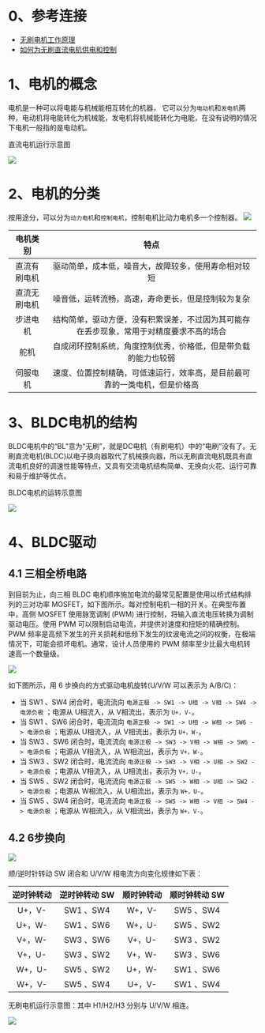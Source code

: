# 0、参考连接
- [无刷电机工作原理](https://www.youtube.com/watch?v=VqLG_HsUyPI)
- [如何为无刷直流电机供电和控制](https://www.digikey.com/en/articles/how-to-power-and-control-brushless-dc-motors)

# 1、电机的概念
电机是一种可以将电能与机械能相互转化的机器， 它可以分为`电动机`和`发电机`两种，电动机将电能转化为机械能，发电机将机械能转化为电能，在没有说明的情况下电机一般指的是电动机。

直流电机运行示意图

![](img/电机结构.gif)

# 2、电机的分类
按用途分，可以分为`动力电机`和`控制电机`，控制电机比动力电机多一个控制器。
![](img/电机.png)

|   电机类别   |                                           特点                                           |
|:------------:|:----------------------------------------------------------------------------------------:|
| 直流有刷电机 |                   驱动简单，成本低，噪音大，故障较多，使用寿命相对较短                   |
| 直流无刷电机 |                    噪音低，运转流畅，高速，寿命更长，但是控制较为复杂                    |
|   步进电机   | 结构简单，驱动方便，没有积累误差，不过因为其可能存在丢步现象，常用于对精度要求不高的场合 |
|     舵机     |              自成闭环控制系统，角度控制优秀，价格低，但是带负载的能力也较弱              |
|   伺服电机   |        速度、位置控制精确，可低速运行，效率高，是目前最可靠的一类电机，但是价格高        |

# 3、BLDC电机的结构

BLDC电机中的“BL”意为“无刷”，就是DC电机（有刷电机）中的“电刷”没有了。无刷直流电机(BLDC)以电子换向器取代了机械换向器，所以无刷直流电机既具有直流电机良好的调速性能等特点，又具有交流电机结构简单、无换向火花、运行可靠和易于维护等优点。

BLDC电机的运转示意图

![](img/BLDC结构.gif)

# 4、BLDC驱动

## 4.1 三相全桥电路

到目前为止，向三相 BLDC 电机顺序施加电流的最常见配置是使用以桥式结构排列的三对功率 MOSFET，如下图所示。每对控制电机一相的开关。在典型布置中，高侧 MOSFET 使用脉宽调制 (PWM) 进行控制，将输入直流电压转换为调制驱动电压。使用 PWM 可以限制启动电流，并提供对速度和扭矩的精确控制。 PWM 频率是高频下发生的开关损耗和低频下发生的纹波电流之间的权衡，在极端情况下，可能会损坏电机。通常，设计人员使用的 PWM 频率至少比最大电机转速高一个数量级。

![](img/BLDC电机驱动电路.png)

如下图所示，用 6 步换向的方式驱动电机旋转(U/V/W 可以表示为 A/B/C)：
- 当 SW1 、SW4 闭合时，电流流向 `电源正极 -> SW1 -> U相 -> V相 -> SW4 -> 电源负极` ；电源从 U相流入，从 V相流出，表示为 `U+，V-`。
- 当 SW1 、SW6 闭合时，电流流向 `电源正极 -> SW1 -> U相 -> W相 -> SW6 -> 电源负极` ；电源从 U相流入，从 V相流出，表示为 `U+，W-`。
- 当 SW3 、SW6 闭合时，电流流向 `电源正极 -> SW3 -> V相 -> W相 -> SW6 -> 电源负极` ；电源从 V相流入，从 W相流出，表示为 `V+，W-`。
- 当 SW3 、SW2 闭合时，电流流向 `电源正极 -> SW3 -> V相 -> U相 -> SW2 -> 电源负极` ；电源从 V相流入，从 U相流出，表示为 `V+，U-`。
- 当 SW5 、SW2 闭合时，电流流向 `电源正极 -> SW5 -> W相 -> U相 -> SW2 -> 电源负极` ；电源从 W相流入，从 U相流出，表示为 `W+，U-`。
- 当 SW5 、SW4 闭合时，电流流向 `电源正极 -> SW5 -> W相 -> V相 -> SW4 -> 电源负极` ；电源从 W相流入，从 V相流出，表示为 `W+，V-`。

## 4.2 6步换向

![](img/BLDC六步换向.jpg)

顺/逆时针转动 SW 闭合和 U/V/W 相电流方向变化规律如下表：

| 逆时钟转动 | 逆时钟转动 SW | 顺时钟转动 | 顺时钟转动 SW |
|:----------:|:-------------:|:----------:|:-------------:|
|   U+，V-   |   SW1 、SW4   |   W+，V-   |   SW5 、SW4   |
|   U+，W-   |   SW1 、SW6   |   W+，U-   |   SW5 、SW2   |
|   V+，W-   |   SW3 、SW6   |   V+，U-   |   SW3 、SW2   |
|   V+，U-   |   SW3 、SW2   |   V+，W-   |   SW3 、SW6   |
|   W+，U-   |   SW5 、SW2   |   U+，W-   |   SW1 、SW6   |
|   W+，V-   |   SW5 、SW4   |   U+，V-   |   SW1 、SW4   |

无刷电机运行示意图：其中 H1/H2/H3 分别与 U/V/W 相连。

![](img/BLDC电机运行示意图.gif)





